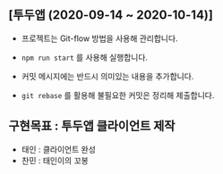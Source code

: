 ## [투두앱 (2020-09-14 ~ 2020-10-14)]

- 프로젝트는 Git-flow 방법을 사용해 관리합니다.

- `npm run start` 를 사용해 실행합니다.

- 커밋 메시지에는 반드시 의미있는 내용을 추가합니다.

- `git rebase` 를 활용해 불필요한 커밋은 정리해 제출합니다.

## 구현목표 : 투두앱 클라이언트 제작

- 태인 : 클라이언트 완성
- 찬민 : 태인이의 꼬봉
